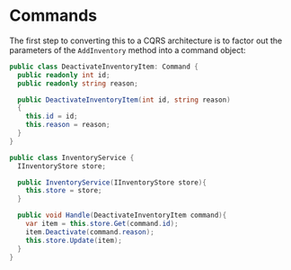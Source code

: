 # Commands #

The first step to converting this to a CQRS architecture is to factor out the parameters of the `AddInventory` method into a command object:

```csharp
public class DeactivateInventoryItem: Command {
  public readonly int id;
  public readonly string reason;

  public DeactivateInventoryItem(int id, string reason)
  {
    this.id = id;
    this.reason = reason;
  }
}

public class InventoryService {
  IInventoryStore store;

  public InventoryService(IInventoryStore store){
    this.store = store;
  }

  public void Handle(DeactivateInventoryItem command){
    var item = this.store.Get(command.id);
    item.Deactivate(command.reason);
    this.store.Update(item);
  }
}
```
